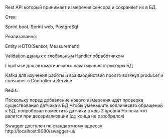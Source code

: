 Rest API который принимает измерения сенсора и сохраняет их в БД.

Стек:

Sprint boot,
Sprint web,
PostgreSql

Реализованно:

Entity и DTO(Sensor, Measurement)

Validation данных с глобальным Handler обработчиком

Liquibase для автоматического накатывания структуры БД

Kafka для изучения работы и взаимодействия просто воткнул producer и consumer в Controller и Service

Redis:

Поскольку перед добавление нового измерения идет проверка существования датчика в БД
Чтобы уменьшить колличесвто обращений к БД, попробовал поместить датчики в кеш 2 уровня
Но пока что валится при десериализации (до конца не разобрался)

Swagger доступен по стандартному адрессу http://localhost:8080/swagger-ui/



